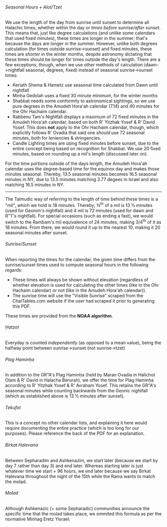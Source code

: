 ###### Seasonal Hours + Alot/Tzet

We use the length of the day from sunrise until sunset to determine all Halachic times, whether within the day or *times before sunrise/after sunset*. This means that, just like degree calculations (and unlike some calendars that used fixed minutes), these times are longer in the summer; that's because the days are longer in the summer. However, unlike both degrees calculation (for times outside sunrise->sunset) and fixed minutes, these times are *shorter* in the winter months, despite astronomy dictating that these times should be longer for times outside the day's length. There are a few exceptions, though, when we use other methods of calculation (dawn->nightfall seasonal, degrees, fixed) instead of seasonal sunrise->sunset times:

- Keriath Shema & Hametz use seasonal time calculated from Dawn until nightfall
- Minḥa Gedolah uses a fixed 30 minute minimum, for the winter months
- Shabbat needs some conformity to astronomical sightings, so we use pure degrees in the Amudeh Hora'ah calendar (7.14) and 40 minutes for the Ohr Hachaim calendar.
- Rabbenu Tam's Nightfall displays a maximum of 72 fixed minutes in the Amudeh Hora'ah calendar, based on both R' Yitzhak Yosef & R' David Yosef. This does **not** apply to the Ohr Hachaim calendar, though, which explicitly follows R' Ovadia that said one *should* use 72 seasonal minutes, both for leniencies & stringencies.
- Candle Lighting times are using fixed minutes before sunset, due to the entire concept being based on recognition for Shabbat. We use 20 fixed minutes, based on rounding up a mil's length (discussed later on).

For the time portions outside of the days length, the Amudeh Hora'ah calendar uses the degree-based time for the equinox day and makes those minutes seasonal. Thereby, 13.5 seasonal minutes becomes 16.5 seasonal minutes in NY, due to 13.5 minutes matching 3.77 degees in Israel and also matching 16.5 minutes in NY.

---

The Talmudic way of referring to the length of time behind these times is a "mil", which we hold is 18 minutes. Thereby, ¾<sup>th</sup> of a mil is 13 ½ minutes (used for Geonim's nightfall) and 4 mil is 72 minutes (used for dawn and R"T's nightfall). For special occasions (such as ending a fast), we would switch to the Rambam's mil equivalence of 24 minutes, making 3/4<sup>th</sup> of it as 18 minutes. From there, we would round it up to the nearest 10, making it 20 seasonal minutes after sunset.

###### Sunrise/Sunset

When reporting the times for the calendar, the given time differs from the sunrise/sunset times used to compute seasonal hours in the following regards:
- These times will always be shown without elevation (regardless of whether elevation is used for calculating the other times (like in the Ohr Hachaim calendar) or not (like in the Amudeh Hora'ah calendar)).
- The sunrise time will use the "Visible Sunrise" scraped from the ChaiTables.com website if the user had scraped it prior to generating this PDF.

These times are provided from the **NOAA algorithm**.

###### Ḥatzot

Everyday is counted *independently* (as opposed to a mean value), being the halfway point between sunrise->sunset (not sunrise->tzet)

###### Plag Haminḥa

In addition to the GR"A's Plag Haminḥa (held by Maran Ovadia in Halichot Olam & R' David in Halacha Berurah), we offer the time for Plag Haminḥa according to R' Yitzhak Yosef & R' Avraham Yosef. This retains the GR"A's seasonal minutes while counting backwards from the Geonic nightfall (which as established above is 13 ½ minutes after sunset).

###### Tekufot

This is a concept no other calendar lists, and explaining it here would require documenting the entire practice (which is too long for our purposes). Please reference the back of the PDF for an explanation.

###### Birkat Halevana
Between Sepharadim and Ashkenazim, we start later (because we start by day 7 rather than day 3) and end later. Whereas starting later is just whatever time we start + 96 hours, we end later because we say Birkat Halevana throughout the night of the 15th while the Rama wants to match the molad.

###### Molad
Although Ashkenazic (+ some Sepharadic) communities announce the specific time that the molad takes place, we ommited this formula as per the normative Minhag Eretz Yisrael.